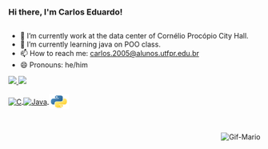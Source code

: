 ### Hi there, I'm Carlos Eduardo!

##

- 🔭 I’m currently work at the data center of Cornélio Procópio City Hall.
- 🌱 I’m currently learning java on POO class.
- 📫 How to reach me: carlos.2005@alunos.utfpr.edu.br
- 😄 Pronouns: he/him

 <div>
  <a href="https://github.com/carloseduardomf">
  <img height="180em" src="https://github-readme-stats.vercel.app/api?username=carloseduardomf&show_icons=true&theme=dark&include_all_commits=true&count_private=true"/>
  <img height="180em" src="https://github-readme-stats.vercel.app/api/top-langs/?username=carloseduardomf&layout=compact&langs_count=16&theme=dark"/>
</div>


<div style="display: inline_block"><br>
  <img align="center" alt="C" height="30" width="40" src="https://cdn.jsdelivr.net/gh/devicons/devicon@latest/icons/c/c-original.svg">
  <img align="center" alt="Java" height="30" width="40" src="https://cdn.jsdelivr.net/gh/devicons/devicon@latest/icons/java/java-original-wordmark.svg">  
  <img align="center" alt="Python" height="30" width="40" src="https://raw.githubusercontent.com/devicons/devicon/master/icons/python/python-original.svg">
</div>

##

<div style="display: inline_block"><br>
   <img align="right" alt="Gif-Mario" src="https://user-images.githubusercontent.com/74038190/225813708-98b745f2-7d22-48cf-9150-083f1b00d6c9.gif">
</div>
